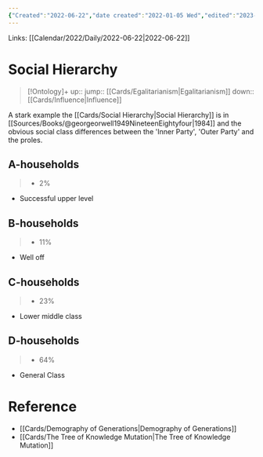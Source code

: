 ```yaml
---
{"Created":"2022-06-22","date created":"2022-01-05 Wed","edited":"2023-04-06 Thu","aliases":["Demographics of Social Class"],"tags":["School","Art/MovingImage"],"dg-publish":true,"permalink":"/cards/social-hierarchy/","dgPassFrontmatter":true}
---
```



Links: [[Calendar/2022/Daily/2022-06-22\|2022-06-22]]

# Social Hierarchy

> [!Ontology]+
> up:: 
> jump:: [[Cards/Egalitarianism\|Egalitarianism]]
> down:: [[Cards/Influence\|Influence]]

A stark example the [[Cards/Social Hierarchy\|Social Hierarchy]] is in [[Sources/Books/@georgeorwell1949NineteenEightyfour\|1984]] and the obvious social class differences between the 'Inner Party', 'Outer Party' and the proles.

## A-households

> - 2%

- Successful upper level

## B-households

> - 11%

- Well off

## C-households

> - 23%

- Lower middle class

## D-households

> - 64%

- General Class

# Reference

- [[Cards/Demography of Generations\|Demography of Generations]]
- [[Cards/The Tree of Knowledge Mutation\|The Tree of Knowledge Mutation]]
